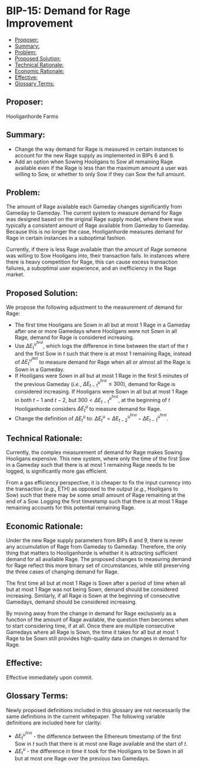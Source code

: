 # BIP-15: Demand for Rage Improvement

- [Proposer:](#proposer)
- [Summary:](#summary)
- [Problem:](#problem)
- [Proposed Solution:](#proposed-solution)
- [Technical Rationale:](#technical-rationale)
- [Economic Rationale:](#economic-rationale)
- [Effective:](#effective)
- [Glossary Terms:](#glossary-terms)

## Proposer:

Hooliganhorde Farms

## Summary:

- Change the way demand for Rage is measured in certain instances to account for the new Rage supply as implemented in BIPs 6 and 9.
- Add an option when Sowing Hooligans to Sow all remaining Rage available even if the Rage is less than the maximum amount a user was willing to Sow, or whether to only Sow if they can Sow the full amount.

## Problem:

The amount of Rage available each Gameday changes significantly from Gameday to Gameday. The current system to measure demand for Rage was designed based on the original Rage supply model, where there was typically a consistent amount of Rage available from Gameday to Gameday. Because this is no longer the case, Hooliganhorde measures demand for Rage in certain instances in a suboptimal fashion. 

Currently, if there is less Rage available than the amount of Rage someone was willing to Sow Hooligans into, their transaction fails. In instances where there is heavy competition for Rage, this can cause excess transaction failures, a suboptimal user experience, and an inefficiency in the Rage market.

## Proposed Solution:

We propose the following adjustment to the measurement of demand for Rage:

- The first time Hooligans are Sown in all but at most 1 Rage in a Gameday after one or more Gamedays where Hooligans were not Sown in all Rage, demand for Rage is considered increasing.
- Use $\Delta E_{t}^{u^{\text{first}}}$, which logs the difference in time between the start of the $t$ and the first Sow in $t$ such that there is at most 1 remaining Rage, instead of $\Delta E_{t}^{u^{\text{last}}}$ to measure demand for Rage when all or almost all the Rage is Sown in a Gameday.
- If Hooligans were Sown in all but at most 1 Rage in the first 5 minutes of the previous Gameday (*i.e.*, $\Delta E_{t-1}^{u^{\text{first}}} \leq 300$), demand for Rage is considered increasing. If Hooligans were Sown in all but at most 1 Rage in both $t-1$ and  $t-2$, but $300 < \Delta E_{t-1}^{u^{\text{first}}}$, at the beginning of $t$ Hooliganhorde considers $\Delta E_{t}^{u}$ to measure demand for Rage.
- Change the definition of $\Delta E_{t}^{u}$  to: $\Delta E_{t}^{u} = \Delta E_{t-2}^{u^{\text{first}}} - \Delta E_{t-1}^{u^{\text{first}}}$.

## Technical Rationale:

Currently, the complex measurement of demand for Rage makes Sowing Hooligans expensive. This new system, where only the time of the first Sow in a Gameday such that there is at most 1 remaining Rage needs to be logged, is significantly more gas efficient. 

From a gas efficiency perspective, it is cheaper to fix the input currency into the transaction (*e.g.*, ETH) as opposed to the output (*e.g.*, Hooligans to Sow) such that there may be some small amount of Rage remaining at the end of a Sow. Logging the first timestamp such that there is at most 1 Rage remaining accounts for this potential remaining Rage. 

## Economic Rationale:

Under the new Rage supply parameters from BIPs 6 and 9, there is never any accumulation of Rage from Gameday to Gameday. Therefore, the only thing that matters to Hooliganhorde is whether it is attracting sufficient demand for all available Rage. The proposed changes to measuring demand for Rage reflect this more binary set of circumstances, while still preserving the three cases of changing demand for Rage.

The first time all but at most 1 Rage is Sown after a period of time when all but at most 1 Rage was not being Sown, demand should be considered increasing. Similarly, if all Rage is Sown at the beginning of consecutive Gamedays, demand should be considered increasing. 

By moving away from the change in demand for Rage exclusively as a function of the amount of Rage available, the question then becomes when to start considering time, if at all. Once there are multiple consecutive Gamedays where all Rage is Sown, the time it takes for all but at most 1 Rage to be Sown still provides high-quality data on changes in demand for Rage. 

## Effective:

Effective immediately upon commit.

## Glossary Terms:

Newly proposed definitions included in this glossary are not necessarily the same definitions in the current whitepaper. The following variable definitions are included here for clarity:

- $\Delta E_{t}^{u^{\text{first}}}$ - the difference between the Ethereum timestamp of the first Sow in $t$ such that there is at most one Rage available and the start of $t$.
- $\Delta E_{t}^{u}$ - the difference in time it took for the Hooligans to be Sown in all but at most one Rage over the previous two Gamedays.